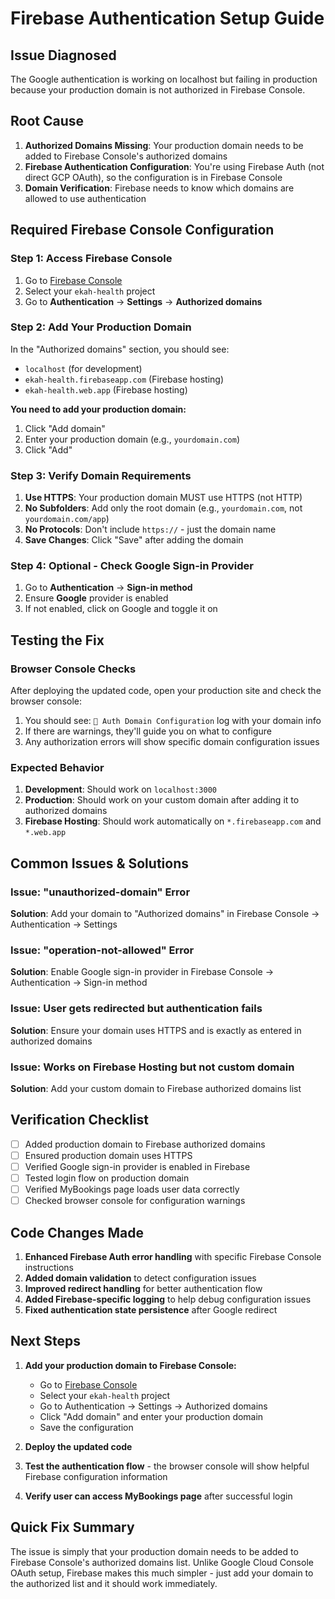 # Firebase Authentication Setup Guide

## Issue Diagnosed
The Google authentication is working on localhost but failing in production because your production domain is not authorized in Firebase Console.

## Root Cause
1. **Authorized Domains Missing**: Your production domain needs to be added to Firebase Console's authorized domains
2. **Firebase Authentication Configuration**: You're using Firebase Auth (not direct GCP OAuth), so the configuration is in Firebase Console
3. **Domain Verification**: Firebase needs to know which domains are allowed to use authentication

## Required Firebase Console Configuration

### Step 1: Access Firebase Console
1. Go to [Firebase Console](https://console.firebase.google.com/)
2. Select your `ekah-health` project
3. Go to **Authentication** → **Settings** → **Authorized domains**

### Step 2: Add Your Production Domain
In the "Authorized domains" section, you should see:
- `localhost` (for development)
- `ekah-health.firebaseapp.com` (Firebase hosting)
- `ekah-health.web.app` (Firebase hosting)

**You need to add your production domain:**
1. Click "Add domain"
2. Enter your production domain (e.g., `yourdomain.com`)
3. Click "Add"

### Step 3: Verify Domain Requirements
1. **Use HTTPS**: Your production domain MUST use HTTPS (not HTTP)
2. **No Subfolders**: Add only the root domain (e.g., `yourdomain.com`, not `yourdomain.com/app`)
3. **No Protocols**: Don't include `https://` - just the domain name
4. **Save Changes**: Click "Save" after adding the domain

### Step 4: Optional - Check Google Sign-in Provider
1. Go to **Authentication** → **Sign-in method**
2. Ensure **Google** provider is enabled
3. If not enabled, click on Google and toggle it on

## Testing the Fix

### Browser Console Checks
After deploying the updated code, open your production site and check the browser console:

1. You should see: `🔐 Auth Domain Configuration` log with your domain info
2. If there are warnings, they'll guide you on what to configure
3. Any authorization errors will show specific domain configuration issues

### Expected Behavior
1. **Development**: Should work on `localhost:3000`
2. **Production**: Should work on your custom domain after adding it to authorized domains
3. **Firebase Hosting**: Should work automatically on `*.firebaseapp.com` and `*.web.app`

## Common Issues & Solutions

### Issue: "unauthorized-domain" Error
**Solution**: Add your domain to "Authorized domains" in Firebase Console → Authentication → Settings

### Issue: "operation-not-allowed" Error
**Solution**: Enable Google sign-in provider in Firebase Console → Authentication → Sign-in method

### Issue: User gets redirected but authentication fails
**Solution**: Ensure your domain uses HTTPS and is exactly as entered in authorized domains

### Issue: Works on Firebase Hosting but not custom domain
**Solution**: Add your custom domain to Firebase authorized domains list

## Verification Checklist
- [ ] Added production domain to Firebase authorized domains
- [ ] Ensured production domain uses HTTPS
- [ ] Verified Google sign-in provider is enabled in Firebase
- [ ] Tested login flow on production domain
- [ ] Verified MyBookings page loads user data correctly
- [ ] Checked browser console for configuration warnings

## Code Changes Made
1. **Enhanced Firebase Auth error handling** with specific Firebase Console instructions
2. **Added domain validation** to detect configuration issues
3. **Improved redirect handling** for better authentication flow
4. **Added Firebase-specific logging** to help debug configuration issues
5. **Fixed authentication state persistence** after Google redirect

## Next Steps
1. **Add your production domain to Firebase Console:**
   - Go to [Firebase Console](https://console.firebase.google.com/)
   - Select your `ekah-health` project
   - Go to Authentication → Settings → Authorized domains
   - Click "Add domain" and enter your production domain
   - Save the configuration

2. **Deploy the updated code**

3. **Test the authentication flow** - the browser console will show helpful Firebase configuration information

4. **Verify user can access MyBookings page** after successful login

## Quick Fix Summary
The issue is simply that your production domain needs to be added to Firebase Console's authorized domains list. Unlike Google Cloud Console OAuth setup, Firebase makes this much simpler - just add your domain to the authorized list and it should work immediately.